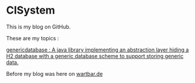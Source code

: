 # CISystem

This is my blog on GitHub.

These are my topics :

[genericdatabase : A java library implementing an abstraction layer hiding a H2 database with a generic database scheme to support storing generic data.](https://andrerolfs.github.io/genericdatabase.md)

Before my blog was here on [wartbar.de](http://www.wartbar.de/topic_CISYSTEM.html)
